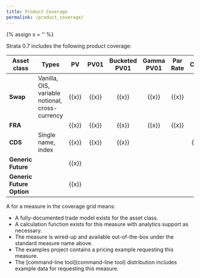 ```yaml
---
title: Product Coverage
permalink: /product_coverage/
---
```


{% assign x = '<i class="fa fa-check"></i>' %}

Strata 0.7 includes the following product coverage:

| Asset class               | Types                                           | PV    | PV01   | Bucketed PV01 | Gamma PV01 | Par Rate | CS01 | Bucketed CS01 | Cashflows |
|---------------------------|-------------------------------------------------|:-----:|:------:|:-------------:|:----------:|:--------:|:----:|:-------------:|:---------:|
| **Swap**                  | Vanilla, OIS, variable notional, cross-currency | {{x}} | {{x}}  |     {{x}}     |   {{x}}    |  {{x}}   |      |               |  {{x}}    |
| **FRA**                   |                                                 | {{x}} | {{x}}  |     {{x}}     |   {{x}}    |  {{x}}   |      |               |  {{x}}    |
| **CDS**                   | Single name, index                              | {{x}} | {{x}}  |     {{x}}     |            |          | {{x}}|    {{x}}      |           |
| **Generic Future**        |                                                 | {{x}} |        |               |            |          |      |               |           |
| **Generic Future Option** |                                                 | {{x}} |        |               |            |          |      |               |           |

A <i class="fa fa-check"></i> for a measure in the coverage grid means:

* A fully-documented trade model exists for the asset class.
* A calculation function exists for this measure with analytics support as necessary.
* The measure is wired-up and available out-of-the-box under the standard measure name above.
* The examples project contains a pricing example requesting this measure.
* The [command-line tool](command-line tool) distribution includes example data for requesting this measure.